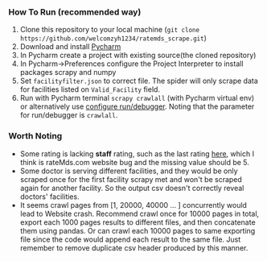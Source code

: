 ### How To Run (recommended way)
1. Clone this repository to your local machine (`git clone https://github.com/welcomzyh1234/ratemds_scrape.git`)
2. Download and install [Pycharm](https://www.jetbrains.com/pycharm/download/#section=mac)
3. In Pycharm create a project with existing source(the cloned repository)
4. In Pycharm->Preferences configure the Project Interpreter to install packages scrapy and numpy
5. Set `facilityfilter.json` to correct file. The spider will only scrape data for facilities listed on `Valid_Facility` field.
6. Run with Pycharm terminal `scrapy crawlall` (with Pycharm virtual env) or alternatively use [configure run/debugger](https://www.jetbrains.com/help/pycharm/creating-and-editing-run-debug-configurations.html). Noting that the parameter for run/debugger is `crawlall`.

### Worth Noting
* Some rating is lacking **staff** rating, such as the last rating [here](https://www.ratemds.com/doctor-ratings/40769/Dr-Kathleen+C.-Kobashi-Seattle-WA.html), which I think is rateMds.com website bug and the missing value should be 5.
* Some doctor is serving different facilities, and they would be only scraped once for the first facility scrapy met and won't be scraped again for another facility. So the output csv doesn't correctly reveal doctors' facilities.
* It seems crawl pages from [1, 20000, 40000 ... ] concurrently would lead to Website crash. Recommend crawl once for 10000 pages in total, export each 1000 pages results to different files, and then concatenate them using pandas. Or can crawl each 10000 pages to same exporting file since the code would append each result to the same file. Just remember to remove duplicate csv header produced by this manner.
